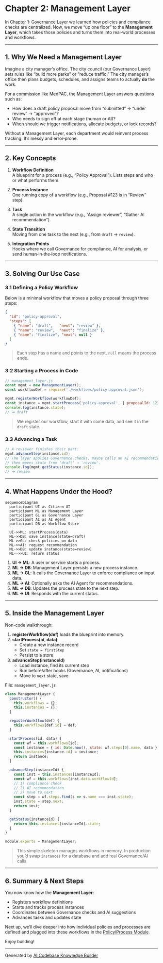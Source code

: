 # Chapter 2: Management Layer

In [Chapter 1: Governance Layer](01_governance_layer_.md) we learned how policies and compliance checks are centralized. Now, we move “up one floor” to the **Management Layer**, which takes those policies and turns them into real‐world processes and workflows.

---

## 1. Why We Need a Management Layer

Imagine a city manager’s office. The city council (our Governance Layer) sets rules like “build more parks” or “reduce traffic.” The city manager’s office then plans budgets, schedules, and assigns teams to actually **do** the work. 

For a commission like MedPAC, the Management Layer answers questions such as:

- How does a draft policy proposal move from “submitted” → “under review” → “approved”?  
- Who needs to sign off at each stage (human or AI)?  
- When should we trigger notifications, allocate budgets, or lock records?

Without a Management Layer, each department would reinvent process tracking. It’s messy and error‐prone.

---

## 2. Key Concepts

1. **Workflow Definition**  
   A blueprint for a process (e.g., “Policy Approval”). Lists steps and who or what performs them.

2. **Process Instance**  
   One running copy of a workflow (e.g., Proposal #123 is in “Review” step).

3. **Task**  
   A single action in the workflow (e.g., “Assign reviewer”, “Gather AI recommendation”).

4. **State Transition**  
   Moving from one task to the next (e.g., from `draft` → `review`).

5. **Integration Points**  
   Hooks where we call Governance for compliance, AI for analysis, or send human‐in‐the‐loop notifications.

---

## 3. Solving Our Use Case

### 3.1 Defining a Policy Workflow

Below is a minimal workflow that moves a policy proposal through three steps:

```json
{
  "id": "policy-approval",
  "steps": [
    { "name": "draft",   "next": "review" },
    { "name": "review",  "next": "finalize" },
    { "name": "finalize", "next": null }
  ]
}
```
> Each step has a name and points to the next. `null` means the process ends.

### 3.2 Starting a Process in Code

```javascript
// management_layer.js
const mgmt = new ManagementLayer();
const workflowDef = require('./workflows/policy-approval.json');

mgmt.registerWorkflow(workflowDef);
const instance = mgmt.startProcess('policy-approval', { proposalId: 123 });
console.log(instance.state);
// ➔ draft
```
> We register our workflow, start it with some data, and see it in the `draft` state.

### 3.3 Advancing a Task

```javascript
// A reviewer finishes their part:
mgmt.advanceStep(instance.id);
// The layer applies Governance checks, maybe calls an AI recommendation,
// then moves state from 'draft' → 'review'.
console.log(mgmt.getStatus(instance.id));
// ➔ review
```

---

## 4. What Happens Under the Hood?

```mermaid
sequenceDiagram
  participant UI as Citizen UI
  participant ML as Management Layer
  participant GL as Governance Layer
  participant AI as AI Agent
  participant DB as Workflow Store

  UI->>ML: startProcess(data)
  ML->>DB: save instance(state=draft)
  ML->>GL: check policies on data
  ML->>AI: request recommendation
  ML->>DB: update instance(state=review)
  ML-->>UI: return status
```

1. **UI → ML**: A user or service starts a process.  
2. **ML → DB**: Management Layer persists a new process instance.  
3. **ML → GL**: It calls the Governance Layer to enforce compliance on input data.  
4. **ML → AI**: Optionally asks the AI Agent for recommendations.  
5. **ML → DB**: Updates the process state to the next step.  
6. **ML → UI**: Responds with the current status.

---

## 5. Inside the Management Layer

Non-code walkthrough:

1. **registerWorkflow(def)** loads the blueprint into memory.  
2. **startProcess(id, data)**  
   - Create a new instance record  
   - Set `state = firstStep`  
   - Persist to a store  
3. **advanceStep(instanceId)**  
   - Load instance, find its current step  
   - Run before/after hooks (Governance, AI, notifications)  
   - Move to `next` state, save  

File: `management_layer.js`

```javascript
class ManagementLayer {
  constructor() {
    this.workflows = {};
    this.instances = {};
  }

  registerWorkflow(def) {
    this.workflows[def.id] = def;
  }

  startProcess(id, data) {
    const wf = this.workflows[id];
    const instance = { id: Date.now(), state: wf.steps[0].name, data };
    this.instances[instance.id] = instance;
    return instance;
  }

  advanceStep(instanceId) {
    const inst = this.instances[instanceId];
    const wf = this.workflows[inst.data.workflowId];
    // 1) compliance check
    // 2) AI recommendation
    // 3) move to next
    const step = wf.steps.find(s => s.name === inst.state);
    inst.state = step.next;
    return inst;
  }

  getStatus(instanceId) {
    return this.instances[instanceId].state;
  }
}

module.exports = ManagementLayer;
```

> This simple skeleton manages workflows in memory. In production you’d swap `instances` for a database and add real Governance/AI calls.

---

## 6. Summary & Next Steps

You now know how the **Management Layer**:

- Registers workflow definitions  
- Starts and tracks process instances  
- Coordinates between Governance checks and AI suggestions  
- Advances tasks and updates state  

Next up, we’ll dive deeper into how individual policies and processes are defined and plugged into these workflows in the [Policy/Process Module](03_policy_process_module_.md). 

Enjoy building!

---

Generated by [AI Codebase Knowledge Builder](https://github.com/The-Pocket/Tutorial-Codebase-Knowledge)